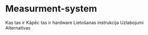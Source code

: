 # Measurment-system
Kas tas ir 
Kāpēc tas ir 
hardware 
Lietošanas instrukcija 
Uzlabojumi
Alternatīvas
